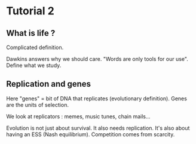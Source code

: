 # Tutorial 2

## What is life ?

Complicated definition.

Dawkins answers why we should care. "Words are only tools for our use". Define what we study.

## Replication and genes

Here "genes" = bit of DNA that replicates (evolutionary definition). Genes are the units of selection.

We look at replicators : memes, music tunes, chain mails...

Evolution is not just about survival. It also needs replication. It's also about having an ESS (Nash equilibrium). Competition comes from scarcity.